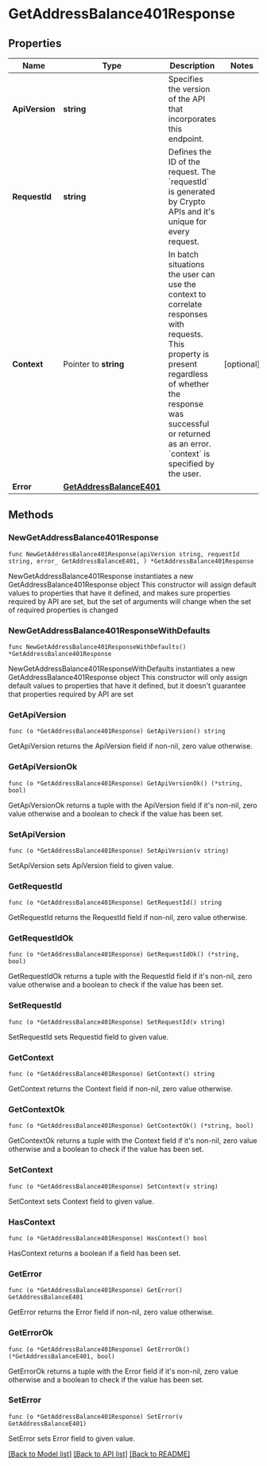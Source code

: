 # GetAddressBalance401Response

## Properties

Name | Type | Description | Notes
------------ | ------------- | ------------- | -------------
**ApiVersion** | **string** | Specifies the version of the API that incorporates this endpoint. | 
**RequestId** | **string** | Defines the ID of the request. The &#x60;requestId&#x60; is generated by Crypto APIs and it&#39;s unique for every request. | 
**Context** | Pointer to **string** | In batch situations the user can use the context to correlate responses with requests. This property is present regardless of whether the response was successful or returned as an error. &#x60;context&#x60; is specified by the user. | [optional] 
**Error** | [**GetAddressBalanceE401**](GetAddressBalanceE401.md) |  | 

## Methods

### NewGetAddressBalance401Response

`func NewGetAddressBalance401Response(apiVersion string, requestId string, error_ GetAddressBalanceE401, ) *GetAddressBalance401Response`

NewGetAddressBalance401Response instantiates a new GetAddressBalance401Response object
This constructor will assign default values to properties that have it defined,
and makes sure properties required by API are set, but the set of arguments
will change when the set of required properties is changed

### NewGetAddressBalance401ResponseWithDefaults

`func NewGetAddressBalance401ResponseWithDefaults() *GetAddressBalance401Response`

NewGetAddressBalance401ResponseWithDefaults instantiates a new GetAddressBalance401Response object
This constructor will only assign default values to properties that have it defined,
but it doesn't guarantee that properties required by API are set

### GetApiVersion

`func (o *GetAddressBalance401Response) GetApiVersion() string`

GetApiVersion returns the ApiVersion field if non-nil, zero value otherwise.

### GetApiVersionOk

`func (o *GetAddressBalance401Response) GetApiVersionOk() (*string, bool)`

GetApiVersionOk returns a tuple with the ApiVersion field if it's non-nil, zero value otherwise
and a boolean to check if the value has been set.

### SetApiVersion

`func (o *GetAddressBalance401Response) SetApiVersion(v string)`

SetApiVersion sets ApiVersion field to given value.


### GetRequestId

`func (o *GetAddressBalance401Response) GetRequestId() string`

GetRequestId returns the RequestId field if non-nil, zero value otherwise.

### GetRequestIdOk

`func (o *GetAddressBalance401Response) GetRequestIdOk() (*string, bool)`

GetRequestIdOk returns a tuple with the RequestId field if it's non-nil, zero value otherwise
and a boolean to check if the value has been set.

### SetRequestId

`func (o *GetAddressBalance401Response) SetRequestId(v string)`

SetRequestId sets RequestId field to given value.


### GetContext

`func (o *GetAddressBalance401Response) GetContext() string`

GetContext returns the Context field if non-nil, zero value otherwise.

### GetContextOk

`func (o *GetAddressBalance401Response) GetContextOk() (*string, bool)`

GetContextOk returns a tuple with the Context field if it's non-nil, zero value otherwise
and a boolean to check if the value has been set.

### SetContext

`func (o *GetAddressBalance401Response) SetContext(v string)`

SetContext sets Context field to given value.

### HasContext

`func (o *GetAddressBalance401Response) HasContext() bool`

HasContext returns a boolean if a field has been set.

### GetError

`func (o *GetAddressBalance401Response) GetError() GetAddressBalanceE401`

GetError returns the Error field if non-nil, zero value otherwise.

### GetErrorOk

`func (o *GetAddressBalance401Response) GetErrorOk() (*GetAddressBalanceE401, bool)`

GetErrorOk returns a tuple with the Error field if it's non-nil, zero value otherwise
and a boolean to check if the value has been set.

### SetError

`func (o *GetAddressBalance401Response) SetError(v GetAddressBalanceE401)`

SetError sets Error field to given value.



[[Back to Model list]](../README.md#documentation-for-models) [[Back to API list]](../README.md#documentation-for-api-endpoints) [[Back to README]](../README.md)


